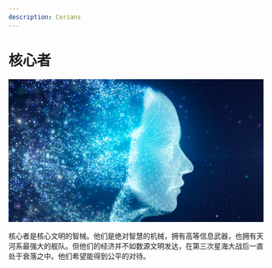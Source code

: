 ```yaml
---
description: Corians
---
```


# 核心者

![核心者](../../.gitbook/assets/核心者.jpg)

核心者是核心文明的智械。他们是绝对智慧的机械，拥有高等信息武器，也拥有天河系最强大的舰队。但他们的经济并不如数源文明发达，在第三次星海大战后一直处于衰落之中。他们希望能得到公平的对待。

